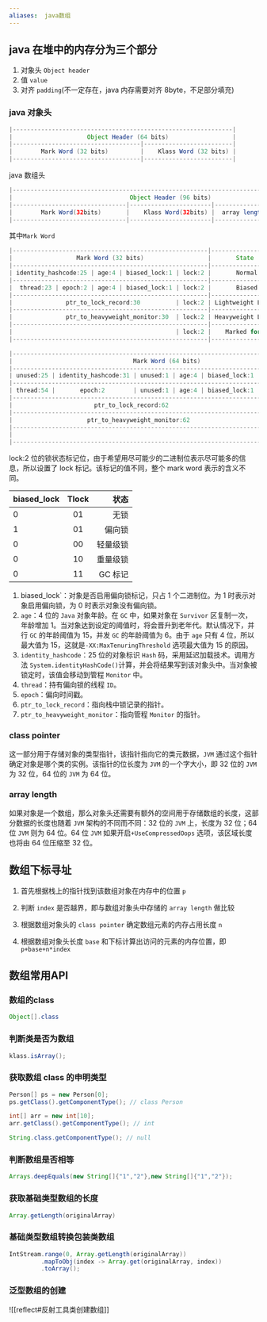 ```yaml
---
aliases:  java数组
---
```


## java 在堆中的内存分为三个部分

1. 对象头 `Object header`
2. 值 `value`
3. 对齐 `padding`(不一定存在，java 内存需要对齐 8byte，不足部分填充)

### java 对象头

```java
|--------------------------------------------------------------|
|                     Object Header (64 bits)                  |
|------------------------------------|-------------------------|
|        Mark Word (32 bits)         |    Klass Word (32 bits) |
|------------------------------------|-------------------------|
```

java 数组头

```java
|---------------------------------------------------------------------------------|
|                                 Object Header (96 bits)                         |
|--------------------------------|-----------------------|------------------------|
|        Mark Word(32bits)       |    Klass Word(32bits) |  array length(32bits)  |
|--------------------------------|-----------------------|------------------------|
```

其中`Mark Word`

```java
|-------------------------------------------------------|--------------------|
|                  Mark Word (32 bits)                  |       State        |
|-------------------------------------------------------|--------------------|
| identity_hashcode:25 | age:4 | biased_lock:1 | lock:2 |       Normal       |
|-------------------------------------------------------|--------------------|
|  thread:23 | epoch:2 | age:4 | biased_lock:1 | lock:2 |       Biased       |
|-------------------------------------------------------|--------------------|
|               ptr_to_lock_record:30          | lock:2 | Lightweight Locked |
|-------------------------------------------------------|--------------------|
|               ptr_to_heavyweight_monitor:30  | lock:2 | Heavyweight Locked |
|-------------------------------------------------------|--------------------|
|                                              | lock:2 |    Marked for GC   |
|-------------------------------------------------------|--------------------|
```

```java
|------------------------------------------------------------------------------|--------------------|
|                                  Mark Word (64 bits)                         |       State        |
|------------------------------------------------------------------------------|--------------------|
| unused:25 | identity_hashcode:31 | unused:1 | age:4 | biased_lock:1 | lock:2 |       Normal       |
|------------------------------------------------------------------------------|--------------------|
| thread:54 |       epoch:2        | unused:1 | age:4 | biased_lock:1 | lock:2 |       Biased       |
|------------------------------------------------------------------------------|--------------------|
|                       ptr_to_lock_record:62                         | lock:2 | Lightweight Locked |
|------------------------------------------------------------------------------|--------------------|
|                     ptr_to_heavyweight_monitor:62                   | lock:2 | Heavyweight Locked |
|------------------------------------------------------------------------------|--------------------|
|                                                                     | lock:2 |    Marked for GC   |
|------------------------------------------------------------------------------|--------------------|
```

lock:2 位的锁状态标记位，由于希望用尽可能少的二进制位表示尽可能多的信息，所以设置了 lock 标记。该标记的值不同，整个 mark word 表示的含义不同。

| biased_lock | Tlock |     状态 |
| :---------- | :---: | -------: |
| 0           |  01   |     无锁 |
| 1           |  01   |   偏向锁 |
| 0           |  00   | 轻量级锁 |
| 0           |  10   | 重量级锁 |
| 0           |  11   |  GC 标记 |

1. biased_lock`：对象是否启用偏向锁标记，只占 1 个二进制位。为 1 时表示对象启用偏向锁，为 0 时表示对象没有偏向锁。
2. `age`：4 位的 `Java` 对象年龄。在 `GC` 中，如果对象在 `Survivor` 区复制一次，年龄增加 1。当对象达到设定的阈值时，将会晋升到老年代。默认情况下，并行 `GC` 的年龄阈值为 15，并发 `GC` 的年龄阈值为 6。由于 `age` 只有 4 位，所以最大值为 15，这就是`-XX:MaxTenuringThreshold` 选项最大值为 15 的原因。
3. `identity_hashcode`：25 位的对象标识 `Hash` 码，采用延迟加载技术。调用方法 `System.identityHashCode()`计算，并会将结果写到该对象头中。当对象被锁定时，该值会移动到管程 `Monitor` 中。
4. `thread`：持有偏向锁的线程 `ID`。
5. `epoch`：偏向时间戳。
6. `ptr_to_lock_record`：指向栈中锁记录的指针。
7. `ptr_to_heavyweight_monitor`：指向管程 `Monitor` 的指针。

### class pointer

这一部分用于存储对象的类型指针，该指针指向它的类元数据，`JVM` 通过这个指针确定对象是哪个类的实例。该指针的位长度为 `JVM` 的一个字大小，即 32 位的 `JVM` 为 32 位，64 位的 `JVM` 为 64 位。

### array length

如果对象是一个数组，那么对象头还需要有额外的空间用于存储数组的长度，这部分数据的长度也随着 `JVM` 架构的不同而不同：32 位的 `JVM` 上，长度为 32 位；64 位 `JVM` 则为 64 位。64 位 `JVM` 如果开启`+UseCompressedOops` 选项，该区域长度也将由 64 位压缩至 32 位。

## 数组下标寻址

1. 首先根据栈上的指针找到该数组对象在内存中的位置 `p`

2. 判断 `index` 是否越界，即与数组对象头中存储的 `array length` 做比较

3. 根据数组对象头的 `class pointer` 确定数组元素的内存占用长度 `n`

4. 根据数组对象头长度 `base` 和下标计算出访问的元素的内存位置，即 `p+base+n*index` 

## 数组常用API

### 数组的class
```java
Object[].class 
```
### 判断类是否为数组
```java
klass.isArray();
```

### 获取数组 class 的申明类型
```java
Person[] ps = new Person[0];
ps.getClass().getComponentType(); // class Person

int[] arr = new int[10];  
arr.getClass().getComponentType(); // int

String.class.getComponentType(); // null

```
### 判断数组是否相等
```java
Arrays.deepEquals(new String[]{"1","2"},new String[]{"1","2"});
```
### 获取基础类型数组的长度
```java
Array.getLength(originalArray)
```
### 基础类型数组转换包装类数组
```java
IntStream.range(0, Array.getLength(originalArray)) 
		 .mapToObj(index -> Array.get(originalArray, index))  
		 .toArray();
```

### 泛型数组的创建

![[reflect#反射工具类创建数组]]